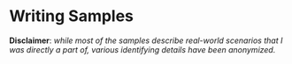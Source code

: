 # Writing Samples
**Disclaimer**: *while most of the samples describe real-world scenarios that I was directly a part of, various identifying details have been anonymized.*
